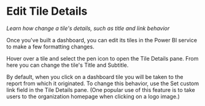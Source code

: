 <properties
   pageTitle="Edit Tile Details"
   description="Change a tile's details, such as title and link behavior."
   services="powerbi"
   documentationCenter=""
   authors="davidiseminger"
   manager="mblythe"
   editor=""
   tags=""
   featuredVideoId="E2v3CTSy3BY"
   featuredVideoThumb=""
   courseDuration=""/>

<tags
   ms.service="powerbi"
   ms.devlang="NA"
   ms.topic="article"
   ms.tgt_pltfrm="NA"
   ms.workload="powerbi"
   ms.date="02/19/2016"
   ms.author="v-jescoo"/>

# Edit Tile Details

*Learn how change a tile's details, such as title and link behavior*

Once you've built a dashboard, you can edit its tiles in the Power BI service to make a few formatting changes.

Hover over a tile and select the pen icon to open the Tile Details pane. From here you can change the tile's Title and Subtitle.

By default, when you click on a dashboard tile you will be taken to the report from which it originated. To change this behavior, use the Set custom link field in the Tile Details pane. (One popular use of this feature is to take users to the organization homepage when clicking on a logo image.)
